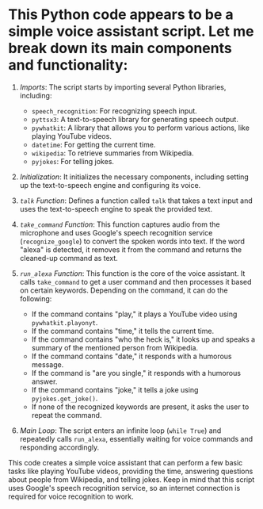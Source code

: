 # This Python code appears to be a simple voice assistant script. Let me break down its main components and functionality:

1. *Imports*: The script starts by importing several Python libraries, including:
   - `speech_recognition`: For recognizing speech input.
   - `pyttsx3`: A text-to-speech library for generating speech output.
   - `pywhatkit`: A library that allows you to perform various actions, like playing YouTube videos.
   - `datetime`: For getting the current time.
   - `wikipedia`: To retrieve summaries from Wikipedia.
   - `pyjokes`: For telling jokes.

2. *Initialization*: It initializes the necessary components, including setting up the text-to-speech engine and configuring its voice.

3. *`talk` Function*: Defines a function called `talk` that takes a text input and uses the text-to-speech engine to speak the provided text.

4. *`take_command` Function*: This function captures audio from the microphone and uses Google's speech recognition service (`recognize_google`) to convert the spoken words into text. If the word "alexa" is detected, it removes it from the command and returns the cleaned-up command as text.

5. *`run_alexa` Function*: This function is the core of the voice assistant. It calls `take_command` to get a user command and then processes it based on certain keywords. Depending on the command, it can do the following:
   - If the command contains "play," it plays a YouTube video using `pywhatkit.playonyt`.
   - If the command contains "time," it tells the current time.
   - If the command contains "who the heck is," it looks up and speaks a summary of the mentioned person from Wikipedia.
   - If the command contains "date," it responds with a humorous message.
   - If the command is "are you single," it responds with a humorous answer.
   - If the command contains "joke," it tells a joke using `pyjokes.get_joke()`.
   - If none of the recognized keywords are present, it asks the user to repeat the command.

6. *Main Loop*: The script enters an infinite loop (`while True`) and repeatedly calls `run_alexa`, essentially waiting for voice commands and responding accordingly.

This code creates a simple voice assistant that can perform a few basic tasks like playing YouTube videos, providing the time, answering questions about people from Wikipedia, and telling jokes. Keep in mind that this script uses Google's speech recognition service, so an internet connection is required for voice recognition to work.
